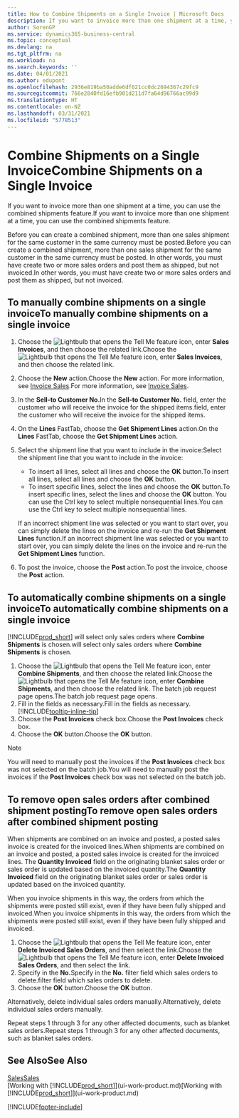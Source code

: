 ```yaml
---
title: How to Combine Shipments on a Single Invoice | Microsoft Docs
description: If you want to invoice more than one shipment at a time, you can use the combined shipments feature.
author: SorenGP
ms.service: dynamics365-business-central
ms.topic: conceptual
ms.devlang: na
ms.tgt_pltfrm: na
ms.workload: na
ms.search.keywords: ''
ms.date: 04/01/2021
ms.author: edupont
ms.openlocfilehash: 2936e819ba50adde6df021cc0dc2694367c29fc9
ms.sourcegitcommit: 766e2840fd16efb901d211d7fa64d96766ac99d9
ms.translationtype: HT
ms.contentlocale: en-NZ
ms.lasthandoff: 03/31/2021
ms.locfileid: "5778513"
---
```

# <a name="combine-shipments-on-a-single-invoice"></a><span data-ttu-id="7fcff-103">Combine Shipments on a Single Invoice</span><span class="sxs-lookup"><span data-stu-id="7fcff-103">Combine Shipments on a Single Invoice</span></span>
<span data-ttu-id="7fcff-104">If you want to invoice more than one shipment at a time, you can use the combined shipments feature.</span><span class="sxs-lookup"><span data-stu-id="7fcff-104">If you want to invoice more than one shipment at a time, you can use the combined shipments feature.</span></span>  

<span data-ttu-id="7fcff-105">Before you can create a combined shipment, more than one sales shipment for the same customer in the same currency must be posted.</span><span class="sxs-lookup"><span data-stu-id="7fcff-105">Before you can create a combined shipment, more than one sales shipment for the same customer in the same currency must be posted.</span></span> <span data-ttu-id="7fcff-106">In other words, you must have create two or more sales orders and post them as shipped, but not invoiced.</span><span class="sxs-lookup"><span data-stu-id="7fcff-106">In other words, you must have create two or more sales orders and post them as shipped, but not invoiced.</span></span> 

## <a name="to-manually-combine-shipments-on-a-single-invoice"></a><span data-ttu-id="7fcff-107">To manually combine shipments on a single invoice</span><span class="sxs-lookup"><span data-stu-id="7fcff-107">To manually combine shipments on a single invoice</span></span>  
1. <span data-ttu-id="7fcff-108">Choose the ![Lightbulb that opens the Tell Me feature](media/ui-search/search_small.png "Tell me what you want to do") icon, enter **Sales Invoices**, and then choose the related link.</span><span class="sxs-lookup"><span data-stu-id="7fcff-108">Choose the ![Lightbulb that opens the Tell Me feature](media/ui-search/search_small.png "Tell me what you want to do") icon, enter **Sales Invoices**, and then choose the related link.</span></span>  
2. <span data-ttu-id="7fcff-109">Choose the **New** action.</span><span class="sxs-lookup"><span data-stu-id="7fcff-109">Choose the **New** action.</span></span> <span data-ttu-id="7fcff-110">For more information, see [Invoice Sales](sales-how-invoice-sales.md).</span><span class="sxs-lookup"><span data-stu-id="7fcff-110">For more information, see [Invoice Sales](sales-how-invoice-sales.md).</span></span>
3. <span data-ttu-id="7fcff-111">In the **Sell-to Customer No.**</span><span class="sxs-lookup"><span data-stu-id="7fcff-111">In the **Sell-to Customer No.**</span></span> <span data-ttu-id="7fcff-112">field, enter the customer who will receive the invoice for the shipped items.</span><span class="sxs-lookup"><span data-stu-id="7fcff-112">field, enter the customer who will receive the invoice for the shipped items.</span></span>  
4. <span data-ttu-id="7fcff-113">On the **Lines** FastTab, choose the **Get Shipment Lines** action.</span><span class="sxs-lookup"><span data-stu-id="7fcff-113">On the **Lines** FastTab, choose the **Get Shipment Lines** action.</span></span>  
5. <span data-ttu-id="7fcff-114">Select the shipment line that you want to include in the invoice:</span><span class="sxs-lookup"><span data-stu-id="7fcff-114">Select the shipment line that you want to include in the invoice:</span></span>  

    - <span data-ttu-id="7fcff-115">To insert all lines, select all lines and choose the **OK** button.</span><span class="sxs-lookup"><span data-stu-id="7fcff-115">To insert all lines, select all lines and choose the **OK** button.</span></span>  
    - <span data-ttu-id="7fcff-116">To insert specific lines, select the lines and choose the **OK** button.</span><span class="sxs-lookup"><span data-stu-id="7fcff-116">To insert specific lines, select the lines and choose the **OK** button.</span></span> <span data-ttu-id="7fcff-117">You can use the Ctrl key to select multiple nonsequential lines.</span><span class="sxs-lookup"><span data-stu-id="7fcff-117">You can use the Ctrl key to select multiple nonsequential lines.</span></span>  

    <span data-ttu-id="7fcff-118">If an incorrect shipment line was selected or you want to start over, you can simply delete the lines on the invoice and re-run the **Get Shipment Lines** function.</span><span class="sxs-lookup"><span data-stu-id="7fcff-118">If an incorrect shipment line was selected or you want to start over, you can simply delete the lines on the invoice and re-run the **Get Shipment Lines** function.</span></span>  
7. <span data-ttu-id="7fcff-119">To post the invoice, choose the **Post** action.</span><span class="sxs-lookup"><span data-stu-id="7fcff-119">To post the invoice, choose the **Post** action.</span></span>  

## <a name="to-automatically-combine-shipments-on-a-single-invoice"></a><span data-ttu-id="7fcff-120">To automatically combine shipments on a single invoice</span><span class="sxs-lookup"><span data-stu-id="7fcff-120">To automatically combine shipments on a single invoice</span></span>  
[!INCLUDE[prod_short](includes/prod_short.md)] <span data-ttu-id="7fcff-121">will select only sales orders where **Combine Shipments** is chosen.</span><span class="sxs-lookup"><span data-stu-id="7fcff-121">will select only sales orders where **Combine Shipments** is chosen.</span></span> 

1. <span data-ttu-id="7fcff-122">Choose the ![Lightbulb that opens the Tell Me feature](media/ui-search/search_small.png "Tell me what you want to do") icon, enter **Combine Shipments**, and then choose the related link.</span><span class="sxs-lookup"><span data-stu-id="7fcff-122">Choose the ![Lightbulb that opens the Tell Me feature](media/ui-search/search_small.png "Tell me what you want to do") icon, enter **Combine Shipments**, and then choose the related link.</span></span> <span data-ttu-id="7fcff-123">The batch job request page opens.</span><span class="sxs-lookup"><span data-stu-id="7fcff-123">The batch job request page opens.</span></span>  
2. <span data-ttu-id="7fcff-124">Fill in the fields as necessary.</span><span class="sxs-lookup"><span data-stu-id="7fcff-124">Fill in the fields as necessary.</span></span> [!INCLUDE[tooltip-inline-tip](includes/tooltip-inline-tip_md.md)]
3. <span data-ttu-id="7fcff-125">Choose the **Post Invoices** check box.</span><span class="sxs-lookup"><span data-stu-id="7fcff-125">Choose the **Post Invoices** check box.</span></span>  
4. <span data-ttu-id="7fcff-126">Choose the **OK** button.</span><span class="sxs-lookup"><span data-stu-id="7fcff-126">Choose the **OK** button.</span></span>  

> [!NOTE]  
>  <span data-ttu-id="7fcff-127">You will need to manually post the invoices if the **Post Invoices** check box was not selected on the batch job.</span><span class="sxs-lookup"><span data-stu-id="7fcff-127">You will need to manually post the invoices if the **Post Invoices** check box was not selected on the batch job.</span></span>  

## <a name="to-remove-open-sales-orders-after-combined-shipment-posting"></a><span data-ttu-id="7fcff-128">To remove open sales orders after combined shipment posting</span><span class="sxs-lookup"><span data-stu-id="7fcff-128">To remove open sales orders after combined shipment posting</span></span> 
<span data-ttu-id="7fcff-129">When shipments are combined on an invoice and posted, a posted sales invoice is created for the invoiced lines.</span><span class="sxs-lookup"><span data-stu-id="7fcff-129">When shipments are combined on an invoice and posted, a posted sales invoice is created for the invoiced lines.</span></span> <span data-ttu-id="7fcff-130">The **Quantity Invoiced** field on the originating blanket sales order or sales order is updated based on the invoiced quantity.</span><span class="sxs-lookup"><span data-stu-id="7fcff-130">The **Quantity Invoiced** field on the originating blanket sales order or sales order is updated based on the invoiced quantity.</span></span>  

<span data-ttu-id="7fcff-131">When you invoice shipments in this way, the orders from which the shipments were posted still exist, even if they have been fully shipped and invoiced.</span><span class="sxs-lookup"><span data-stu-id="7fcff-131">When you invoice shipments in this way, the orders from which the shipments were posted still exist, even if they have been fully shipped and invoiced.</span></span>   

1. <span data-ttu-id="7fcff-132">Choose the ![Lightbulb that opens the Tell Me feature](media/ui-search/search_small.png "Tell me what you want to do") icon, enter **Delete Invoiced Sales Orders**, and then select the link.</span><span class="sxs-lookup"><span data-stu-id="7fcff-132">Choose the ![Lightbulb that opens the Tell Me feature](media/ui-search/search_small.png "Tell me what you want to do") icon, enter **Delete Invoiced Sales Orders**, and then select the link.</span></span>  
2. <span data-ttu-id="7fcff-133">Specify in the **No.**</span><span class="sxs-lookup"><span data-stu-id="7fcff-133">Specify in the **No.**</span></span> <span data-ttu-id="7fcff-134">filter field which sales orders to delete.</span><span class="sxs-lookup"><span data-stu-id="7fcff-134">filter field which sales orders to delete.</span></span>  
3. <span data-ttu-id="7fcff-135">Choose the **OK** button.</span><span class="sxs-lookup"><span data-stu-id="7fcff-135">Choose the **OK** button.</span></span>  

<span data-ttu-id="7fcff-136">Alternatively, delete individual sales orders manually.</span><span class="sxs-lookup"><span data-stu-id="7fcff-136">Alternatively, delete individual sales orders manually.</span></span>  

<span data-ttu-id="7fcff-137">Repeat steps 1 through 3 for any other affected documents, such as blanket sales orders.</span><span class="sxs-lookup"><span data-stu-id="7fcff-137">Repeat steps 1 through 3 for any other affected documents, such as blanket sales orders.</span></span>

## <a name="see-also"></a><span data-ttu-id="7fcff-138">See Also</span><span class="sxs-lookup"><span data-stu-id="7fcff-138">See Also</span></span>  
[<span data-ttu-id="7fcff-139">Sales</span><span class="sxs-lookup"><span data-stu-id="7fcff-139">Sales</span></span>](sales-manage-sales.md)  
<span data-ttu-id="7fcff-140">[Working with [!INCLUDE[prod_short](includes/prod_short.md)]](ui-work-product.md)</span><span class="sxs-lookup"><span data-stu-id="7fcff-140">[Working with [!INCLUDE[prod_short](includes/prod_short.md)]](ui-work-product.md)</span></span>


[!INCLUDE[footer-include](includes/footer-banner.md)]